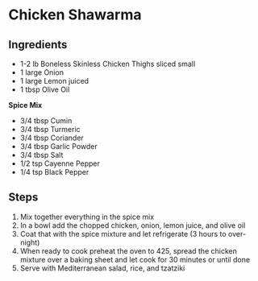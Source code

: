 # Chicken Shawarma

## Ingredients

- 1-2 lb Boneless Skinless Chicken Thighs sliced small
- 1 large Onion
- 1 large Lemon juiced
- 1 tbsp Olive Oil

**Spice Mix**
- 3/4 tbsp Cumin
- 3/4 tbsp Turmeric
- 3/4 tbsp Coriander
- 3/4 tbsp Garlic Powder 
- 3/4 tbsp Salt 
- 1/2 tsp Cayenne Pepper
- 1/4 tsp Black Pepper

## Steps
1. Mix together everything in the spice mix
2. In a bowl add the chopped chicken, onion, lemon juice, and olive oil
3. Coat that with the spice mixture and let refrigerate (3 hours to over-night)
4. When ready to cook preheat the oven to 425, spread the chicken mixture over a baking sheet and let cook for 30 minutes or until done
5. Serve with Mediterranean salad, rice, and tzatziki

